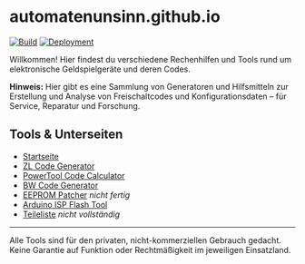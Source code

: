 # automatenunsinn.github.io

[![Build](https://github.com/Automatenunsinn/automatenunsinn.github.io/actions/workflows/webpack.yml/badge.svg)](https://github.com/Automatenunsinn/automatenunsinn.github.io/actions/workflows/webpack.yml)
[![Deployment](https://github.com/Automatenunsinn/automatenunsinn.github.io/actions/workflows/pages/pages-build-deployment/badge.svg)](https://github.com/Automatenunsinn/automatenunsinn.github.io/actions/workflows/pages/pages-build-deployment)

Willkommen! Hier findest du verschiedene Rechenhilfen und Tools rund um elektronische Geldspielgeräte und deren Codes. 

**Hinweis:** Hier gibt es eine Sammlung von Generatoren und Hilfsmitteln zur Erstellung und Analyse von Freischaltcodes und Konfigurationsdaten – für Service, Reparatur und Forschung.

## Tools & Unterseiten

- [Startseite](https://automatenunsinn.github.io/index.html)
- [ZL Code Generator](https://automatenunsinn.github.io/zl.html)
- [PowerTool Code Calculator](https://automatenunsinn.github.io/pt.html)
- [BW Code Generator](https://automatenunsinn.github.io/bw.html)
- [EEPROM Patcher](https://automatenunsinn.github.io/eeprom.html) _nicht fertig_
- [Arduino ISP Flash Tool](https://automatenunsinn.github.io/isp.html)
- [Teileliste](https://automatenunsinn.github.io/teileliste.html) _nicht vollständig_

---

Alle Tools sind für den privaten, nicht-kommerziellen Gebrauch gedacht. Keine Garantie auf Funktion oder Rechtmäßigkeit im jeweiligen Einsatzland.
